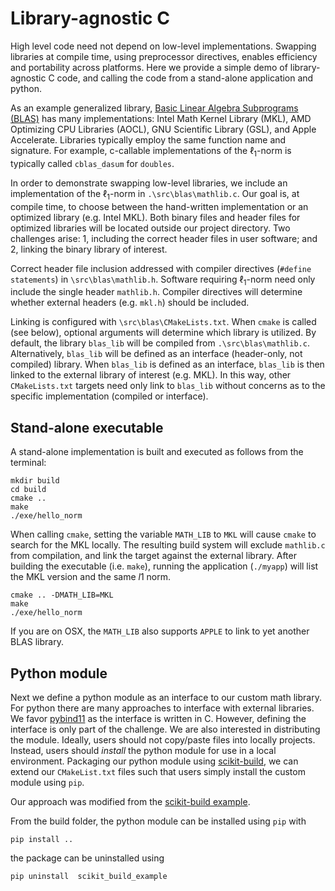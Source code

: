 # Library-agnostic C

High level code need not depend on low-level implementations. Swapping libraries at compile time, using preprocessor directives, enables efficiency and portability across platforms. Here we provide a simple demo of library-agnostic C code, and calling the code from a stand-alone application and  python.

As an example generalized library, [Basic Linear Algebra Subprograms (BLAS)](https://en.wikipedia.org/wiki/Basic_Linear_Algebra_Subprograms) has many implementations: Intel Math Kernel Library (MKL), AMD Optimizing CPU Libraries (AOCL), GNU Scientific Library (GSL), and Apple Accelerate. Libraries typically employ the same function name and signature. For example, c-callable implementations of the $\ell_1$-norm is typically called ```cblas_dasum``` for ```doubles```.

In order to demonstrate swapping low-level libraries, we include an implementation of the $\ell_1$-norm in ```.\src\blas\mathlib.c```. Our goal is, at compile time, to choose between the hand-written implementation or an optimized library (e.g. Intel MKL). Both binary files and header files for optimized libraries will be located outside our project directory.  Two challenges arise: 1, including the correct header files in user software; and 2, linking the binary library of interest. 

Correct header file inclusion addressed with compiler directives (```#define statements```) in ```\src\blas\mathlib.h```. Software requiring $\ell_1$-norm need only include the single header ```mathlib.h```. Compiler directives will determine whether external headers (e.g. ```mkl.h```) should be included.

Linking is configured with ```\src\blas\CMakeLists.txt```. When ```cmake``` is called (see below), optional arguments will determine which library is utilized. By default, the library ```blas_lib``` will be compiled from ```.\src\blas\mathlib.c```. Alternatively, ```blas_lib``` will be defined as an interface (header-only, not compiled) library. When ```blas_lib``` is defined as an interface, ```blas_lib``` is then linked to the external library of interest (e.g. MKL). In this way, other ```CMakeLists.txt``` targets need only link to ```blas_lib``` without concerns as to the specific implementation (compiled or interface).


## Stand-alone executable
A stand-alone implementation is built and executed as follows from the terminal:
```
mkdir build
cd build
cmake ..
make
./exe/hello_norm
```

When calling ```cmake```, setting the variable ```MATH_LIB``` to ```MKL``` will cause ```cmake``` to search for the MKL locally. The resulting build system will exclude ```mathlib.c``` from compilation, and link the target against the external library. After building the executable (i.e. ```make```), running the application (```./myapp```) will list the MKL version and the same $l1$ norm. 

```
cmake .. -DMATH_LIB=MKL
make
./exe/hello_norm
```

If you are on OSX, the ```MATH_LIB``` also supports ```APPLE``` to link to yet another BLAS library.

## Python module
Next we define a python module as an interface to our custom math library. For python there are many approaches to interface with external libraries. We favor [pybind11](https://pybind11.readthedocs.io/) as the interface is written in C.  However, defining the interface is only part of the challenge. We are also interested in distributing the module. Ideally, users should not copy/paste files into locally projects. Instead, users should _install_ the python module for use in a local environment. Packaging our python module using [scikit-build](https://scikit-build.readthedocs.io), we can extend our ```CMakeList.txt``` files such that users simply install the custom module using ```pip```. 

Our approach was modified from the [scikit-build example](https://github.com/pybind/scikit_build_example).

From the build folder, the python module can be installed using ```pip``` with

```
pip install ..
```

the package can be uninstalled using
```
pip uninstall  scikit_build_example
```